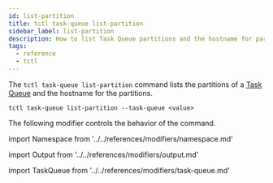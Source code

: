 ```yaml
---
id: list-partition
title: tctl task-queue list-partition
sidebar_label: list-partition
description: How to list Task Queue partitions and the hostname for partitions using tctl.
tags:
  - reference
  - tctl
---
```


The `tctl task-queue list-partition` command lists the partitions of a [Task Queue](/concepts/what-is-a-task-queue) and the hostname for the partitions.

`tctl task-queue list-partition --task-queue <value>`

The following modifier controls the behavior of the command.

<!--Namespace-->

import Namespace from '../../references/modifiers/namespace.md'

<Namespace />

<!--Output-->

import Output from '../../references/modifiers/output.md'

<Output />

<!--TaskQueue-->

import TaskQueue from '../../references/modifiers/task-queue.md'

<TaskQueue />

